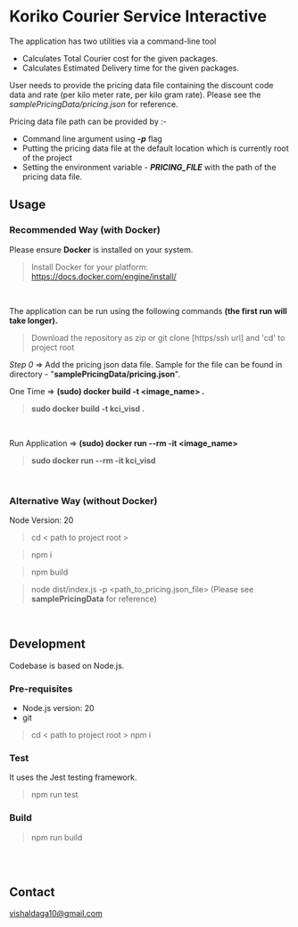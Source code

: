 
# Koriko Courier Service Interactive

The application has two utilities via a command-line tool
- Calculates Total Courier cost for the given packages.
- Calculates Estimated Delivery time for the given packages.

User needs to provide the pricing data file containing the discount code data and rate (per kilo meter rate, per kilo gram rate). Please see the *samplePricingData/pricing.json* for reference.

Pricing data file path can be provided by :-
- Command line argument using ***-p*** flag
- Putting the pricing data file at the default location which is currently root of the project
- Setting the environment variable - ***PRICING_FILE*** with the path of the pricing data file.

## Usage
### Recommended Way (with Docker)
Please ensure **Docker** is installed on your system.
>Install Docker for your platform: https://docs.docker.com/engine/install/
>
<br />

The application can be run using the following commands **(the first run will take longer).**

> Download the repository as zip or git clone [https/ssh url] and 'cd' to project root

*Step 0* => Add the pricing json data file. Sample for the file can be found in directory - "**samplePricingData/pricing.json**".

One Time => **(sudo) docker build -t <image_name> .**
>**sudo docker build -t kci_visd .**

<br />

Run Application => **(sudo) docker run --rm -it <image_name>**
> **sudo docker run --rm -it kci_visd**

<br />

### Alternative Way (without Docker)
Node Version: 20
> cd < path to project root >

> npm i

> npm build

> node dist/index.js -p <path_to_pricing.json_file> (Please see **samplePricingData** for reference)

<br />

## Development
Codebase is based on Node.js.

### Pre-requisites
- Node.js version: 20
- git
> cd < path to project root >
> npm i
### Test
It uses the Jest testing framework.
> npm run test
### Build
> npm run build

<br />
<br />

## Contact

vishaldaga10@gmail.com
